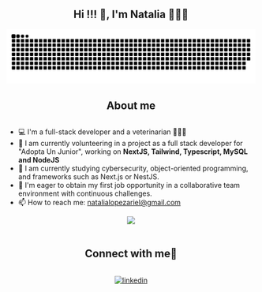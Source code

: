 
<section id="user-content-toc">
  <div align="center">
  <h1 style="display: inline-block"> Hi !!! 👋, I'm Natalia 👩🏻‍💻</h1>
  </div>
</section>

<section align="center">
  <img  src="https://github.com/1999AZZAR/1999AZZAR/blob/readme/resources/img/grid-snake.svg"
       alt="snake" /></a>
</section>

<section id="user-content-toc">
  <div align="center">
   <h2 style="display: inline-block">About me</h2>
  </div>
</section>

- 💻 I'm a full-stack developer and a veterinarian 👩🏻‍⚕️
- 🔭 I am currently volunteering in a project as a full stack developer for "Adopta Un Junior", working on **NextJS, Tailwind, Typescript, MySQL and NodeJS**
- 🌱 I am currently studying cybersecurity, object-oriented programming, and frameworks such as Next.js or NestJS.
- 🚀 I'm eager to obtain my first job opportunity in a collaborative team environment with continuous challenges.
- 📫 How to reach me: natalialopezariel@gmail.com


<p align="center">
  <a href="https://skillicons.dev">
    <img src="https://skillicons.dev/icons?i=html,js,css,sass,tailwind,ts,react,nextjs,nodejs,express,git,github,mongodb,mysql,&perline=14" />
  </a>
</p>

<div id="user-content-toc">
  <div align="center">
  <h2 style="display: inline-block">Connect with me🤝</h2>
  </div>
</div>
<p align="center">
<a href="https://www.linkedin.com/in/natalialopezariel" target="blank"><img align="center" src="https://user-images.githubusercontent.com/88904952/234979284-68c11d7f-1acc-4f0c-ac78-044e1037d7b0.png" alt="linkedin" height="50" width="50" /></a>
</p>

